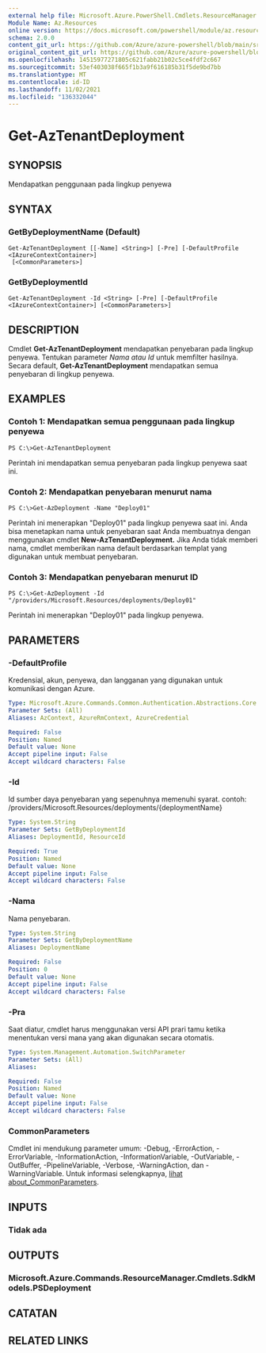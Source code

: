 ```yaml
---
external help file: Microsoft.Azure.PowerShell.Cmdlets.ResourceManager.dll-Help.xml
Module Name: Az.Resources
online version: https://docs.microsoft.com/powershell/module/az.resources/get-aztenantdeployment
schema: 2.0.0
content_git_url: https://github.com/Azure/azure-powershell/blob/main/src/Resources/Resources/help/Get-AzTenantDeployment.md
original_content_git_url: https://github.com/Azure/azure-powershell/blob/main/src/Resources/Resources/help/Get-AzTenantDeployment.md
ms.openlocfilehash: 14515977271805c621fabb21b02c5ce4fdf2c667
ms.sourcegitcommit: 53ef403038f665f1b3a9f616185b31f5de9bd7bb
ms.translationtype: MT
ms.contentlocale: id-ID
ms.lasthandoff: 11/02/2021
ms.locfileid: "136332044"
---
```

# Get-AzTenantDeployment

## SYNOPSIS
Mendapatkan penggunaan pada lingkup penyewa

## SYNTAX

### GetByDeploymentName (Default)
```
Get-AzTenantDeployment [[-Name] <String>] [-Pre] [-DefaultProfile <IAzureContextContainer>]
 [<CommonParameters>]
```

### GetByDeploymentId
```
Get-AzTenantDeployment -Id <String> [-Pre] [-DefaultProfile <IAzureContextContainer>] [<CommonParameters>]
```

## DESCRIPTION
Cmdlet **Get-AzTenantDeployment** mendapatkan penyebaran pada lingkup penyewa.
Tentukan parameter *Nama* *atau Id* untuk memfilter hasilnya.
Secara default, **Get-AzTenantDeployment** mendapatkan semua penyebaran di lingkup penyewa.

## EXAMPLES

### Contoh 1: Mendapatkan semua penggunaan pada lingkup penyewa
```
PS C:\>Get-AzTenantDeployment
```

Perintah ini mendapatkan semua penyebaran pada lingkup penyewa saat ini.

### Contoh 2: Mendapatkan penyebaran menurut nama
```
PS C:\>Get-AzDeployment -Name "Deploy01"
```

Perintah ini menerapkan "Deploy01" pada lingkup penyewa saat ini.
Anda bisa menetapkan nama untuk penyebaran saat Anda membuatnya dengan menggunakan cmdlet **New-AzTenantDeployment.**
Jika Anda tidak memberi nama, cmdlet memberikan nama default berdasarkan templat yang digunakan untuk membuat penyebaran.

### Contoh 3: Mendapatkan penyebaran menurut ID
```
PS C:\>Get-AzDeployment -Id "/providers/Microsoft.Resources/deployments/Deploy01"
```

Perintah ini menerapkan "Deploy01" pada lingkup penyewa.

## PARAMETERS

### -DefaultProfile
Kredensial, akun, penyewa, dan langganan yang digunakan untuk komunikasi dengan Azure.

```yaml
Type: Microsoft.Azure.Commands.Common.Authentication.Abstractions.Core.IAzureContextContainer
Parameter Sets: (All)
Aliases: AzContext, AzureRmContext, AzureCredential

Required: False
Position: Named
Default value: None
Accept pipeline input: False
Accept wildcard characters: False
```

### -Id
Id sumber daya penyebaran yang sepenuhnya memenuhi syarat.
contoh: /providers/Microsoft.Resources/deployments/{deploymentName}

```yaml
Type: System.String
Parameter Sets: GetByDeploymentId
Aliases: DeploymentId, ResourceId

Required: True
Position: Named
Default value: None
Accept pipeline input: False
Accept wildcard characters: False
```

### -Nama
Nama penyebaran.

```yaml
Type: System.String
Parameter Sets: GetByDeploymentName
Aliases: DeploymentName

Required: False
Position: 0
Default value: None
Accept pipeline input: False
Accept wildcard characters: False
```

### -Pra
Saat diatur, cmdlet harus menggunakan versi API prari tamu ketika menentukan versi mana yang akan digunakan secara otomatis.

```yaml
Type: System.Management.Automation.SwitchParameter
Parameter Sets: (All)
Aliases:

Required: False
Position: Named
Default value: None
Accept pipeline input: False
Accept wildcard characters: False
```

### CommonParameters
Cmdlet ini mendukung parameter umum: -Debug, -ErrorAction, -ErrorVariable, -InformationAction, -InformationVariable, -OutVariable, -OutBuffer, -PipelineVariable, -Verbose, -WarningAction, dan -WarningVariable. Untuk informasi selengkapnya, [lihat about_CommonParameters](http://go.microsoft.com/fwlink/?LinkID=113216).

## INPUTS

### Tidak ada

## OUTPUTS

### Microsoft.Azure.Commands.ResourceManager.Cmdlets.SdkModels.PSDeployment

## CATATAN

## RELATED LINKS
